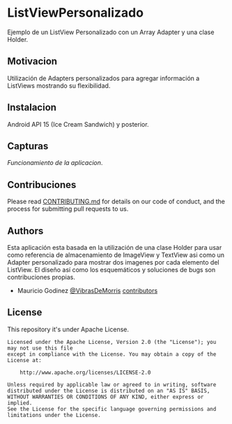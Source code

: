 # ListViewPersonalizado
Ejemplo de un ListView Personalizado con un Array Adapter y una clase Holder.
## Motivacion
Utilización de Adapters personalizados para agregar información a ListViews mostrando su flexibilidad.
## Instalacion
Android API 15 (Ice Cream Sandwich) y posterior.
## Capturas
*Funcionamiento de la aplicacion*.
## Contribuciones
Please read [CONTRIBUTING.md](https://gist.github.com/MauMorris/de3d23cd7c14804fbcae4db0f9afe650) for details on our code of conduct, and the process for submitting pull requests to us.
## Authors
Esta aplicación esta basada en la utilización de una clase Holder para usar como referencia de almacenamiento de ImageView y TextView asi como un Adapter personalizado para mostrar 
dos imagenes por cada elemento del ListView. El diseño así como los esquemáticos y soluciones de bugs son contribuciones propias.
* Mauricio Godinez [@VibrasDeMorris](https://twitter.com/vibrasdemorris) [contributors](https://github.com/MauMorris)

## License
This repository it's under Apache License. 
```
Licensed under the Apache License, Version 2.0 (the "License"); you may not use this file 
except in compliance with the License. You may obtain a copy of the License at:

    http://www.apache.org/licenses/LICENSE-2.0

Unless required by applicable law or agreed to in writing, software
distributed under the License is distributed on an "AS IS" BASIS,  
WITHOUT WARRANTIES OR CONDITIONS OF ANY KIND, either express or implied.
See the License for the specific language governing permissions and
limitations under the License.
```
